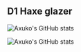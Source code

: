 ## D1 Haxe glazer


![Axuko's GitHub stats](https://github-readme-stats.vercel.app/api?username=Ethan-makes-music&theme=dark&show_icons=true)

![Axuko's GitHub stats](https://github-readme-stats.vercel.app/api/top-langs/?username=Ethan-makes-music&hide=html,&hide_border=true)
